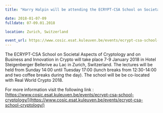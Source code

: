 ```yaml
---
title: "Harry Halpin will be attending the ECRYPT-CSA School on Societal Aspects of Cryptology and on Business and Innovation in Crypto" 

date: 2018-01-07-09
fulldate: 07-09.01.2018

location: Zurich, Switzerland

event_url: https://www.cosic.esat.kuleuven.be/events/ecrypt-csa-school-cryptology/ 
---
```

The ECRYPT-CSA School on Societal Aspects of Cryptology and on Business and Innovation in Crypto will take place 7-9 January 2018 in Hotel Steigenberger Bellerive au Lac in Zurich, Switzerland.
The lectures will be held from Sunday 14:00 until Tuesday 17:00 (lunch breaks from 12:30-14:00 and two coffee breaks during the day).
The school will be be co-located with Real World Crypto 2018.

For more information visit the following link : [https://www.cosic.esat.kuleuven.be/events/ecrypt-csa-school-cryptology/](https://www.cosic.esat.kuleuven.be/events/ecrypt-csa-school-cryptology/)
